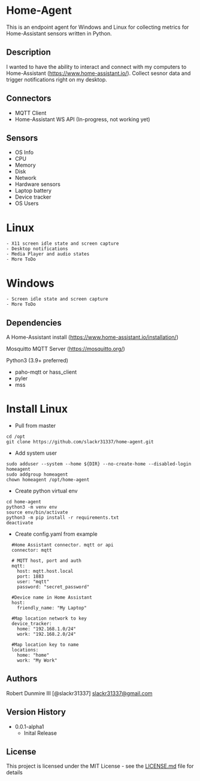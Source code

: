 # Home-Agent

This is an endpoint agent for Windows and Linux for collecting metrics for Home-Assistant sensors written in Python.

## Description

I wanted to have the ability to interact and connect with my computers to Home-Assistant (https://www.home-assistant.io/). Collect sesnor data and trigger notifications right on my desktop. 


## Connectors

  - MQTT Client
  - Home-Assistant WS API (In-progress, not working yet)


## Sensors

  - OS Info
  - CPU
  - Memory
  - Disk
  - Network
  - Hardware sensors
  - Laptop battery
  - Device tracker
  - OS Users
  

  # Linux
  
    - X11 screen idle state and screen capture
    - Desktop notifications
    - Media Player and audio states
    - More ToDo
    
  # Windows
  
    - Screen idle state and screen capture
    - More ToDo
    
    
    
## Dependencies

A Home-Assistant install (https://www.home-assistant.io/installation/)

Mosquitto MQTT Server (https://mosquitto.org/)

Python3 (3.9+ preferred)
- paho-mqtt or hass_client
- pyler
- mss


# Install Linux
- Pull from master
```
cd /opt
git clone https://github.com/slackr31337/home-agent.git
```

- Add system user
```
sudo adduser --system --home ${DIR} --no-create-home --disabled-login homeagent
sudo addgroup homeagent
chown homeagent /opt/home-agent
```

- Create python virtual env 
```
cd home-agent
python3 -m venv env
source env/bin/activate
python3 -m pip install -r requirements.txt
deactivate
```

- Create config.yaml from example
```
  #Home Assistant connector. mqtt or api
  connector: mqtt
  
  # MQTT host, port and auth
  mqtt:
    host: mqtt.host.local
    port: 1883
    user: "mqtt"
    password: "secret_password"

  #Device name in Home Assistant
  host:
    friendly_name: "My Laptop"

  #Map location network to key
  device_tracker:
    home: "192.168.1.0/24"
    work: "192.168.2.0/24"

  #Map location key to name
  locations:
    home: "home"
    work: "My Work"

```


## Authors

Robert Dunmire III [@slackr31337] slackr31337@gmail.com

## Version History

* 0.0.1-alpha1
  * Inital Release


## License

This project is licensed under the MIT License - see the [LICENSE.md](LICENSE.md) file for details
